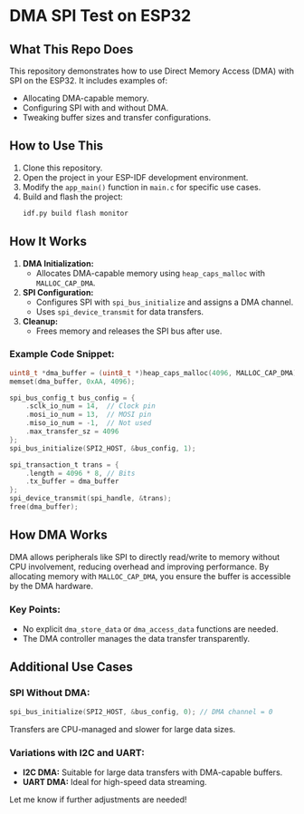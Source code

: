 # DMA SPI Test on ESP32

## **What This Repo Does**
This repository demonstrates how to use Direct Memory Access (DMA) with SPI on the ESP32. It includes examples of:
- Allocating DMA-capable memory.
- Configuring SPI with and without DMA.
- Tweaking buffer sizes and transfer configurations.

## **How to Use This**
1. Clone this repository.
2. Open the project in your ESP-IDF development environment.
3. Modify the `app_main()` function in `main.c` for specific use cases.
4. Build and flash the project:
   ```bash
   idf.py build flash monitor
   ```

## **How It Works**
1. **DMA Initialization:**
   - Allocates DMA-capable memory using `heap_caps_malloc` with `MALLOC_CAP_DMA`.
2. **SPI Configuration:**
   - Configures SPI with `spi_bus_initialize` and assigns a DMA channel.
   - Uses `spi_device_transmit` for data transfers.
3. **Cleanup:**
   - Frees memory and releases the SPI bus after use.

### Example Code Snippet:
```c
uint8_t *dma_buffer = (uint8_t *)heap_caps_malloc(4096, MALLOC_CAP_DMA);
memset(dma_buffer, 0xAA, 4096);

spi_bus_config_t bus_config = {
    .sclk_io_num = 14,  // Clock pin
    .mosi_io_num = 13,  // MOSI pin
    .miso_io_num = -1,  // Not used
    .max_transfer_sz = 4096
};
spi_bus_initialize(SPI2_HOST, &bus_config, 1);

spi_transaction_t trans = {
    .length = 4096 * 8, // Bits
    .tx_buffer = dma_buffer
};
spi_device_transmit(spi_handle, &trans);
free(dma_buffer);
```

## **How DMA Works**
DMA allows peripherals like SPI to directly read/write to memory without CPU involvement, reducing overhead and improving performance. By allocating memory with `MALLOC_CAP_DMA`, you ensure the buffer is accessible by the DMA hardware.

### Key Points:
- No explicit `dma_store_data` or `dma_access_data` functions are needed.
- The DMA controller manages the data transfer transparently.

## **Additional Use Cases**
### SPI Without DMA:
```c
spi_bus_initialize(SPI2_HOST, &bus_config, 0); // DMA channel = 0
```
Transfers are CPU-managed and slower for large data sizes.

### Variations with I2C and UART:
- **I2C DMA:** Suitable for large data transfers with DMA-capable buffers.
- **UART DMA:** Ideal for high-speed data streaming.

Let me know if further adjustments are needed!


